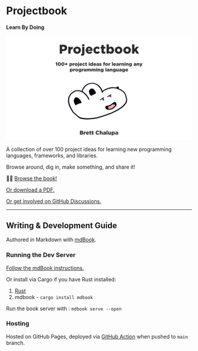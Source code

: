 # Projectbook

**Learn By Doing**

[![Cover, which reads "Projectbook: 50+ project ideas for learning any new programming language. Brett Chalupa"](src/cover-landscape.webp)](https://projectbook.code.brettchalupa.com)

A collection of over 100 project ideas for learning new programming languages, frameworks, and libraries.

Browse around, dig in, make something, and share it!

👀📖 [Browse the book!](https://projectbook.code.brettchalupa.com)

[Or download a PDF.](https://github.com/brettchalupa/projectbook/releases)

[Or get involved on GitHub Discussions.](https://github.com/brettchalupa/projectbook/discussions)

---

## Writing & Development Guide

Authored in Markdown with [mdBook](https://rust-lang.github.io/mdBook/).

### Running the Dev Server

[Follow the mdBook instructions.](https://rust-lang.github.io/mdBook/guide/installation.html)

Or install via Cargo if you have Rust installed:

1. [Rust](https://www.rust-lang.org/tools/install)
2. mdbook - `cargo install mdbook`

Run the book server with : `mdbook serve --open`

### Hosting

Hosted on GitHub Pages, deployed via [GitHub Action](https://github.com/peaceiris/actions-mdbook) when pushed to `main` branch.
